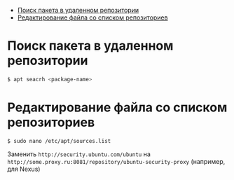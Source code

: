 * [Поиск пакета в удаленном репозитории](#поиск-пакета-в-удаленном-репозитории)
* [Редактирование файла со списком репозиториев]()

# Поиск пакета в удаленном репозитории
```bash
$ apt seacrh <package-name>
```

# Редактирование файла со списком репозиториев
```shell
$ sudo nano /etc/apt/sources.list
```
Заменить `http://security.ubuntu.com/ubuntu` на `http://some.proxy.ru:8081/repository/ubuntu-security-proxy` (например, для Nexus)
